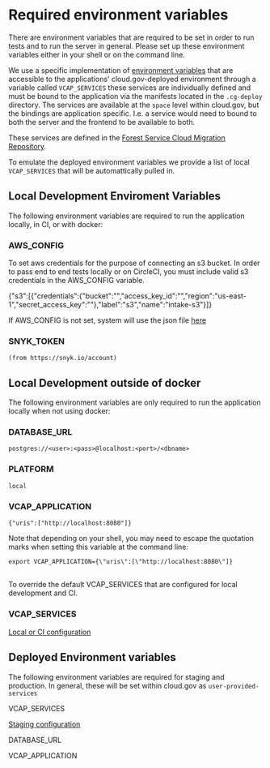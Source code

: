 # Required environment variables

There are environment variables that are required to be set in order to run tests and to run the server in general. Please set up these environment variables either in your shell or on the command line.

We use a specific implementation of [environment variables](https://docs.run.pivotal.io/devguide/deploy-apps/environment-variable.html) that are accessible to the applications' cloud.gov-deployed environment through a variable called `VCAP_SERVICES` these services are individually defined and must be bound to the application via the manifests located in the `.cg-deploy` directory. The services are available at the `space` level within cloud.gov, but the bindings are application specific. I.e. a service would need to bound to both the server and the frontend to be available to both.

These services are defined in the [Forest Service Cloud Migration Repository](https://github.com/18F/fs-cloud-gov-migration).

To emulate the deployed environment variables we provide a list of local `VCAP_SERVICES` that will be automattically pulled in.

## Local Development Enviroment Variables 
The following environment variables are required to run the application locally, in CI, or with docker:

### AWS_CONFIG
  To set aws credentials for the purpose of connecting an s3 bucket. In order to pass end to end tests locally or on CircleCI, you must include valid s3 credentials in the AWS_CONFIG variable.

  {"s3":[{"credentials":{"bucket":"","access_key_id":"","region":"us-east-1","secret_access_key":""},"label":"s3","name":"intake-s3"}]}

  If AWS_CONFIG is not set, system will use the json file [here](/server/vcap-services/aws-config.json)

### SNYK_TOKEN

    (from https://snyk.io/account)

## Local Development outside of docker
The following environment variables are only required to run the application locally when not using docker:

### DATABASE_URL

    postgres://<user>:<pass>@localhost:<port>/<dbname>

### PLATFORM

    local

### VCAP_APPLICATION

    {"uris":["http://localhost:8080"]}

Note that depending on your shell, you may need to escape the quotation marks when setting this variable at the command line:

    export VCAP_APPLICATION={\"uris\":[\"http://localhost:8080\"]}

## 
To override the default VCAP_SERVICES that are configured for local development and CI.

### VCAP_SERVICES

  [Local or CI configuration](/server/vcap-services/local-or-ci.json)

## Deployed Environment variables
The following environment variables are required for staging and production. In general, these will be set within cloud.gov as `user-provided-services`

VCAP_SERVICES

  [Staging configuration](/server/vcap-services/staging.json)

DATABASE_URL

VCAP_APPLICATION
